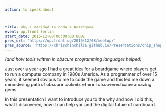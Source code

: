 ```yaml
---
action: to speak about



title: Why I decided to code a Boardgame
event: up.front Berlin
start_date: 2015-12-08T00:00:00.000Z
pres_url: 'https://up.front.ug/2015/12/08/meetup/'
pres_source: 'https://chrischinchilla.github.io/Presentations/chip_shop/upfront_dec.html'
---
```


_(and how tools written in obscure programming languages helped)_

Just over a year ago I had a great idea for a boardgame where players get to run a computer company in 1980s America. As a programmer of over 15 years, it seemed obvious to me to code the game and this led me down a meandering path of obscure toolsets where I discovered some amazing gems.

In this presentation I want to introduce you to the why and how I did this, what I discovered, how it can help you and the digital future of cardboard.
